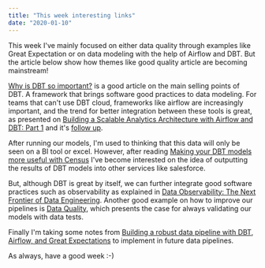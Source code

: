 ```yaml
---
title: "This week interesting links"
date: "2020-01-10"
---
```


This week I've mainly focused on either data quality through examples like Great Expectation or on data modeling with the help of Airflow and DBT. But the article below show how themes like good quality article are becoming mainstream!

[Why is DBT so important?](https://highgrowthengineering.substack.com/p/why-is-dbt-so-important-) is a good article on the main selling points of DBT. A framework that brings software good practices to data modeling.
For teams that can't use DBT cloud, frameworks like airflow are increasingly important, and the trend for better integration between these tools is great, as presented on [Building a Scalable Analytics Architecture with Airflow and DBT: Part 1](https://www.astronomer.io/blog/airflow-dbt-1) and it's [follow up](https://www.astronomer.io/blog/airflow-dbt-2).

After running our models, I'm used to thinking that this data will only be seen on a BI tool or excel. However, after reading [Making your DBT models more useful with Census](https://blog.getcensus.com/making-your-dbt-models-more-useful-with-census/) I've become interested on the idea of outputting the results of DBT models into other services like salesforce.

But, although DBT is great by itself, we can further integrate good software practices such as observability as explained in [Data Observability: The Next Frontier of Data Engineering](https://towardsdatascience.com/data-observability-the-next-frontier-of-data-engineering-f780feb874b). Another good example on how to improve our pipelines is [Data Quality](https://medium.com/memory-leak/data-quality-a-primer-f6a945915511), which presents the case for always validating our models with data tests.

Finally I'm taking some notes from [Building a robust data pipeline with DBT, Airflow, and Great Expectations](https://www.youtube.com/watch?v=9iN6iw7Lamo&feature=youtu.be) to implement in future data pipelines.

As always, have a good week :-)
